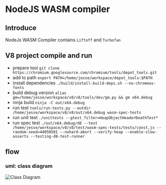 # NodeJS WASM compiler

## Introduce
NodeJs WASM Compiler contains `Liftoff` and `Turbofan`  

## V8 project compile and run 

* prepare tool `git clone https://chromium.googlesource.com/chromium/tools/depot_tools.git`
* add to path `export PATH=/home/jesse/workspace/depot_tools:$PATH`
* install dependencies `./build/install-build-deps.sh --no-chromeos-fonts`
* build debug version `alias gm=/home/jesse/workspace/v8/v8/tools/dev/gm.py && gm x64.debug`
* ninja build `ninja -C out/x64.debug`
* run test `tools/run-tests.py --outdir /home/jesse/workspace/v8/v8/out/x64.debug wasm-spec-tests`
* run unit test `./unittests --gtest_filter=HeapObjectHeaderDeathTest*`
* run spec test `./out/x64.debug/d8 --test /home/jesse/workspace/v8/v8/test/wasm-spec-tests/tests/const.js --random-seed=44050501 --nohard-abort --verify-heap --enable-slow-asserts --testing-d8-test-runner`

## flow

### uml: class diagram
![Class Diagram](http://www.plantuml.com/plantuml/proxy?src=https://raw.githubusercontent.com/JesseCodeBones/JesseCodeBones.github.io/main/markdowns/ocean/uml/WASM/v8_wasm_compiler.puml)
